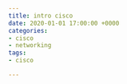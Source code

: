 ```yaml
---
title: intro cisco
date: 2020-01-01 17:00:00 +0000
categories:
- cisco
- networking
tags:
- cisco

---
```

